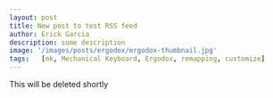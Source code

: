 ```yaml
---
layout: post
title: New post to test RSS feed
author: Erick Garcia
description: some description	
image: '/images/posts/ergodox/ergodox-thumbnail.jpg'
tags:   [mk, Mechanical Keyboard, Ergodox, remapping, customize]
---
```


This will be deleted shortly